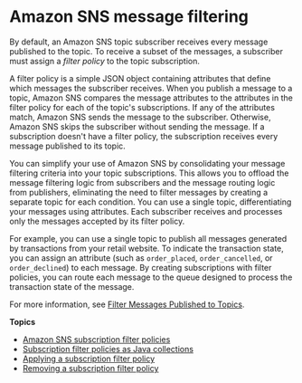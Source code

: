 # Amazon SNS message filtering<a name="sns-message-filtering"></a>

By default, an Amazon SNS topic subscriber receives every message published to the topic\. To receive a subset of the messages, a subscriber must assign a *filter policy* to the topic subscription\.

A filter policy is a simple JSON object containing attributes that define which messages the subscriber receives\. When you publish a message to a topic, Amazon SNS compares the message attributes to the attributes in the filter policy for each of the topic's subscriptions\. If any of the attributes match, Amazon SNS sends the message to the subscriber\. Otherwise, Amazon SNS skips the subscriber without sending the message\. If a subscription doesn't have a filter policy, the subscription receives every message published to its topic\.

You can simplify your use of Amazon SNS by consolidating your message filtering criteria into your topic subscriptions\. This allows you to offload the message filtering logic from subscribers and the message routing logic from publishers, eliminating the need to filter messages by creating a separate topic for each condition\. You can use a single topic, differentiating your messages using attributes\. Each subscriber receives and processes only the messages accepted by its filter policy\.

For example, you can use a single topic to publish all messages generated by transactions from your retail website\. To indicate the transaction state, you can assign an attribute \(such as `order_placed`, `order_cancelled`, or `order_declined`\) to each message\. By creating subscriptions with filter policies, you can route each message to the queue designed to process the transaction state of the message\.

For more information, see [Filter Messages Published to Topics](https://aws.amazon.com/getting-started/tutorials/filter-messages-published-to-topics/)\.

**Topics**
+ [Amazon SNS subscription filter policies](sns-subscription-filter-policies.md)
+ [Subscription filter policies as Java collections](subscription-filter-policies-as-java-collections.md)
+ [Applying a subscription filter policy](message-filtering-apply.md)
+ [Removing a subscription filter policy](message-filtering-policy-remove.md)